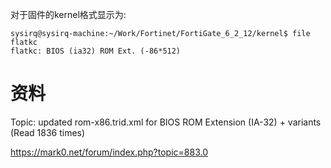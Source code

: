 对于固件的kernel格式显示为:

```
sysirq@sysirq-machine:~/Work/Fortinet/FortiGate_6_2_12/kernel$ file flatkc 
flatkc: BIOS (ia32) ROM Ext. (-86*512)
```

# 资料

Topic: updated rom-x86.trid.xml for BIOS ROM Extension (IA-32) + variants  (Read 1836 times)
 
https://mark0.net/forum/index.php?topic=883.0